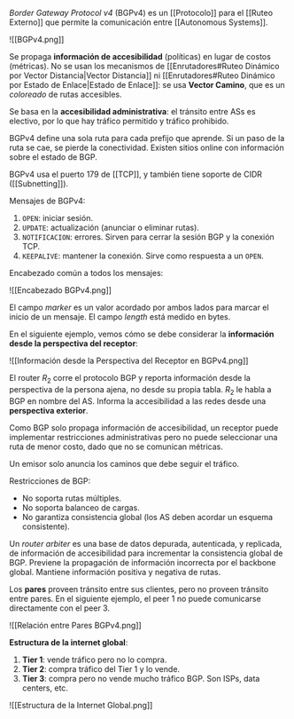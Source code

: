 _Border Gateway Protocol v4_ (BGPv4) es un [[Protocolo]] para el [[Ruteo Externo]] que permite la comunicación entre [[Autonomous Systems]].

![[BGPv4.png]]

Se propaga **información de accesibilidad** (políticas) en lugar de costos (métricas). No se usan los mecanismos de [[Enrutadores#Ruteo Dinámico por Vector Distancia|Vector Distancia]] ni [[Enrutadores#Ruteo Dinámico por Estado de Enlace|Estado de Enlace]]: se usa **Vector Camino**, que es un _coloreado_ de rutas accesibles.

Se basa en la **accesibilidad administrativa**: el tránsito entre ASs es electivo, por lo que hay tráfico permitido y tráfico prohibido.

BGPv4 define una sola ruta para cada prefijo que aprende. Si un paso de la ruta se cae, se pierde la conectividad. Existen sitios online con información sobre el estado de BGP.

BGPv4 usa el puerto 179 de [[TCP]], y también tiene soporte de CIDR ([[Subnetting]]).

Mensajes de BGPv4:

1. `OPEN`: iniciar sesión.
2. `UPDATE`: actualización (anunciar o eliminar rutas).
3. `NOTIFICACION`: errores. Sirven para cerrar la sesión BGP y la conexión TCP.
4. `KEEPALIVE`: mantener la conexión. Sirve como respuesta a un `OPEN`.

Encabezado común a todos los mensajes:

![[Encabezado BGPv4.png]]

El campo _marker_ es un valor acordado por ambos lados para marcar el inicio de un mensaje. El campo _length_ está medido en bytes.

En el siguiente ejemplo, vemos cómo se debe considerar la **información desde la perspectiva del receptor**:

![[Información desde la Perspectiva del Receptor en BGPv4.png]]

El router $R_2$ corre el protocolo BGP y reporta información desde la perspectiva de la persona ajena, no desde su propia tabla. $R_2$ le habla a BGP en nombre del AS. Informa la accesibilidad a las redes desde una **perspectiva exterior**.

Como BGP solo propaga información de accesibilidad, un receptor puede implementar restricciones administrativas pero no puede seleccionar una ruta de menor costo, dado que no se comunican métricas.

Un emisor solo anuncia los caminos que debe seguir el tráfico.

Restricciones de BGP:

- No soporta rutas múltiples.
- No soporta balanceo de cargas.
- No garantiza consistencia global (los AS deben acordar un esquema consistente).

Un _router arbiter_ es una base de datos depurada, autenticada, y replicada, de información de accesibilidad para incrementar la consistencia global de BGP. Previene la propagación de información incorrecta por el backbone global. Mantiene información positiva y negativa de rutas.

Los **pares** proveen tránsito entre sus clientes, pero no proveen tránsito entre pares. En el siguiente ejemplo, el peer 1 no puede comunicarse directamente con el peer 3.

![[Relación entre Pares BGPv4.png]]

**Estructura de la internet global**:

1. **Tier 1**: vende tráfico pero no lo compra.
2. **Tier 2**: compra tráfico del Tier 1 y lo vende.
3. **Tier 3**: compra pero no vende mucho tráfico BGP. Son ISPs, data centers, etc.

![[Estructura de la Internet Global.png]]
